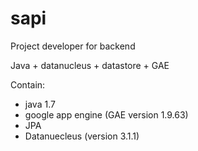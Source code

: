 # sapi

Project developer for backend

Java + datanucleus + datastore + GAE

Contain: 
- java 1.7
- google app engine (GAE version 1.9.63)
- JPA 
- Datanuecleus (version 3.1.1)